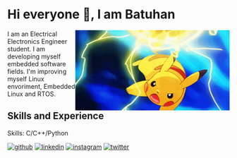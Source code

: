 
# Hi everyone 👋, I am Batuhan

<img src = "https://github.com/arslanbatu97/arslanbatu97/blob/main/electro-ball-pikachu.gif" align = "right" width = "350" />

I am an Electrical Electronics Engineer student. I am developing myself embedded software fields.
I'm improving myself Linux envoriment, Embedded Linux and RTOS.

## Skills and Experience
Skills: C/C++/Python



[<img src='https://cdn.jsdelivr.net/npm/simple-icons@3.0.1/icons/github.svg' alt='github' height='40'>](https://github.com/arslanbatu97)  [<img src='https://cdn.jsdelivr.net/npm/simple-icons@3.0.1/icons/linkedin.svg' alt='linkedin' height='40'>](https://www.linkedin.com/in/batuhanarslan97/)  [<img src='https://cdn.jsdelivr.net/npm/simple-icons@3.0.1/icons/instagram.svg' alt='instagram' height='40'>](https://www.instagram.com/arslanbatu97/)  [<img src='https://cdn.jsdelivr.net/npm/simple-icons@3.0.1/icons/twitter.svg' alt='twitter' height='40'>](https://twitter.com/arslanbatuuu)  





